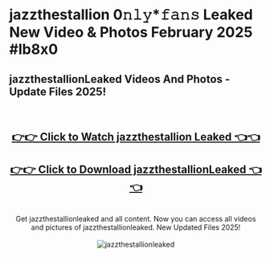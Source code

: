 # jazzthestallion 0𝚗𝚕𝚢*𝚏𝚊𝚗𝚜 Leaked New Video & Photos February 2025 #lb8x0

<h2>jazzthestallionLeaked Videos And Photos - Update Files 2025!</h2>
<br>
<div align="center">
<h2><a href="https://mediaupload.pro?title=jazzthestallion&ref=11F" rel="nofollow">👉👉 Click to Watch jazzthestallion Leaked 👈👈</a></h2>
<h2><a href="https://mediaupload.pro?title=jazzthestallion&ref=11F" rel="nofollow">👉👉 Click to Download jazzthestallionLeaked 👈👈</a></h2>
<br>
Get jazzthestallionleaked and all content. Now you can access all videos and pictures of jazzthestallionleaked. New Updated Files 2025!
<br>
<br>
<a href="https://mediaupload.pro?title=jazzthestallion&ref=11F" rel="nofollow" data-target="animated-image.originalLink"><img src="https://i.ibb.co/Gkj2r4b/banner.png" alt="jazzthestallionleaked" style="max-width: 100%; display: inline-block;" data-target="animated-image.originalImage"></a>
</div>
<br>

